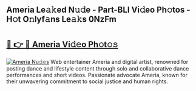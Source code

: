 ## Ameria Le𝚊𝚔ed N𝚞𝚍e - Part-BLI Vi𝚍eo Ph𝚘tos - H𝚘t O𝚗lyf𝚊ns Le𝚊𝚔s 0NzFm

# <h2><a href="http://hf8s58z.feru.top/?c=Ameria">🔗 👉 🔴 Ameria Vi𝚍𝚎o Ph𝚘t𝚘𝚜</a></h2>

[![Ameria Nu𝚍𝚎s](https://i.imgur.com/0TWrTi3.gif)](http://hf8s58z.feru.top/?c=Ameria)
Web entertainer Ameria and digital artist, renowned for posting dance and lifestyle content through solo and collaborative dance performances and short videos. Passionate advocate Ameria, known for their unwavering commitment to social justice and human rights. 
